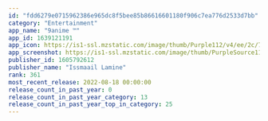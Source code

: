 ```yaml
---
id: "fdd6279e0715962386e965dc8f5bee85b86616601180f906c7ea776d2533d7bb"
category: "Entertainment"
app_name: "9anime ™"
app_id: 1639121191
app_icon: https://is1-ssl.mzstatic.com/image/thumb/Purple112/v4/ee/2c/7a/ee2c7a5d-e060-5520-467b-5b8726a428ee/AppIcon-0-0-1x_U007emarketing-0-0-0-7-0-0-sRGB-0-0-0-GLES2_U002c0-512MB-85-220-0-0.png/1024x1024bb.png
app_screenshot: https://is1-ssl.mzstatic.com/image/thumb/PurpleSource112/v4/56/16/0e/56160e6f-782e-555c-3c03-183e60396c4c/982d027f-cf05-4091-bf63-cc53490a8d97_Nice-iPhone-X_01.png/1242x2688bb.png
publisher_id: 1605792612
publisher_name: "Issmaail Lamine"
rank: 361
most_recent_release: 2022-08-18 00:00:00
release_count_in_past_year: 0
release_count_in_past_year_category: 13
release_count_in_past_year_top_in_category: 25
---
```

